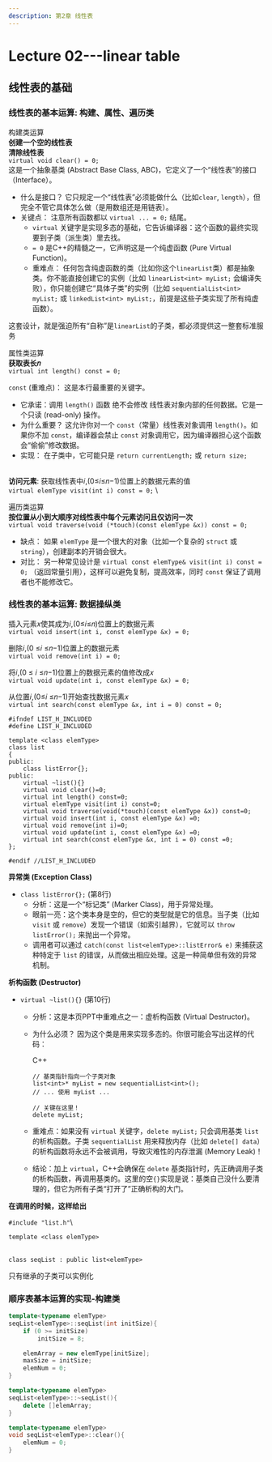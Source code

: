 ```yaml
---
description: 第2章 线性表
---
```


# Lecture 02---linear table

## 线性表的基础

### 线性表的基本运算: 构建、属性、遍历类&#xD;

构建类运算\
**创建一个空的线性表**\
**清除线性表**\
`virtual void clear() = 0;`\
这是一个抽象基类 (Abstract Base Class, ABC)，它定义了一个“线性表”的接口（Interface）。

* 什么是接口？ 它只规定一个“线性表”必须能做什么（比如`clear`, `length`），但完全不管它具体怎么做（是用数组还是用链表）。
* 关键点： 注意所有函数都以 `virtual ... = 0;` 结尾。
  * `virtual` 关键字是实现多态的基础，它告诉编译器：这个函数的最终实现要到子类（派生类）里去找。
  * `= 0` 是C++的精髓之一，它声明这是一个纯虚函数 (Pure Virtual Function)。
  * 重难点： 任何包含纯虚函数的类（比如你这个`linearList`类）都是抽象类。你不能直接创建它的实例（比如 `linearList<int> myList;` 会编译失败），你只能创建它“具体子类”的实例（比如 `sequentialList<int> myList;` 或 `linkedList<int> myList;`，前提是这些子类实现了所有纯虚函数）。

这套设计，就是强迫所有“自称”是`linearList`的子类，都必须提供这一整套标准服务

属性类运算\
**获取表长𝑛**\
`virtual int length() const = 0;`

`const` (重难点)： 这是本行最重要的关键字。

* 它承诺：调用 `length()` 函数 绝不会修改 线性表对象内部的任何数据。它是一个只读 (read-only) 操作。
* 为什么重要？ 这允许你对一个 `const`（常量）线性表对象调用 `length()`。如果你不加 `const`，编译器会禁止 `const` 对象调用它，因为编译器担心这个函数会“偷偷”修改数据。
* 实现： 在子类中，它可能只是 `return currentLength;` 或 `return size;`

\
**访问元素**: 获取线性表中𝑖,(0≤𝑖≤𝑛−1)位置上的数据元素的值\
`virtual elemType visit(int i) const = 0;`\


遍历类运算\
**按位置从小到大顺序对线性表中每个元素访问且仅访问一次**\
`virtual void traverse(void (*touch)(const elemType &x)) const = 0;`

* 缺点： 如果 `elemType` 是一个很大的对象（比如一个复杂的 `struct` 或 `string`），创建副本的开销会很大。
* 对比： 另一种常见设计是 `virtual const elemType& visit(int i) const = 0;` （返回常量引用），这样可以避免复制，提高效率，同时 `const` 保证了调用者也不能修改它。



### 线性表的基本运算: 数据操纵类

插入元素𝑥使其成为𝑖,(0≤𝑖≤𝑛)位置上的数据元素\
`virtual void insert(int i, const elemType &x) = 0;`

删除𝑖,(0 ≤𝑖 ≤𝑛−1)位置上的数据元素\
`virtual void remove(int i) = 0;`

将𝑖,(0 ≤ 𝑖 ≤𝑛−1)位置上的数据元素的值修改成𝑥\
`virtual void update(int i, const elemType &x) = 0;`

从位置𝑖,(0≤𝑖 ≤𝑛−1)开始查找数据元素𝑥\
`virtual int search(const elemType &x, int i = 0) const = 0;`

```
#ifndef LIST_H_INCLUDED
#define LIST_H_INCLUDED

template <class elemType>
class list
{
public:
    class listError{};
public:
    virtual ~list(){}
    virtual void clear()=0;
    virtual int length() const=0;
    virtual elemType visit(int i) const=0;
    virtual void traverse(void(*touch)(const elemType &x)) const=0;
    virtual void insert(int i, const elemType &x) =0;
    virtual void remove(int i)=0;
    virtual void update(int i, const elemType &x) =0;
    virtual int search(const elemType &x, int i = 0) const =0;
};

#endif //LIST_H_INCLUDED
```

**异常类 (Exception Class)**

* `class listError{};` (第8行)
  * 分析：这是一个“标记类” (Marker Class)，用于异常处理。
  * 眼前一亮：这个类本身是空的，但它的类型就是它的信息。当子类（比如 `visit` 或 `remove`）发现一个错误（如索引越界），它就可以 `throw listError();` 来抛出一个异常。
  * 调用者可以通过 `catch(const list<elemType>::listError& e)` 来捕获这种特定于 `list` 的错误，从而做出相应处理。这是一种简单但有效的异常机制。

**析构函数 (Destructor)**

* `virtual ~list(){}` (第10行)
  * 分析：这是本页PPT中重难点之一：虚析构函数 (Virtual Destructor)。
  *   为什么必须？ 因为这个类是用来实现多态的。你很可能会写出这样的代码：

      C++

      ```
      // 基类指针指向一个子类对象
      list<int>* myList = new sequentialList<int>(); 
      // ... 使用 myList ...

      // 关键在这里！
      delete myList; 
      ```
  * 重难点：如果没有 `virtual` 关键字，`delete myList;` 只会调用基类 `list` 的析构函数。子类 `sequentialList` 用来释放内存（比如 `delete[] data`）的析构函数将永远不会被调用，导致灾难性的内存泄漏 (Memory Leak)！
  * 结论：加上 `virtual`，C++会确保在 `delete` 基类指针时，先正确调用子类的析构函数，再调用基类的。这里的空`{}`实现是说：基类自己没什么要清理的，但它为所有子类“打开了”正确析构的大门。

**在调用的时候，这样给出**

`#include "list.h"`\


`template <class elemType>`&#x20;

\
`class seqList : public list<elemType>`

只有继承的子类可以实例化



### 顺序表基本运算的实现-构建类

```cpp
template<typename elemType>
seqList<elemType>::seqList(int initSize){
    if (0 >= initSize)
        initSize = 8;

    elemArray = new elemType[initSize];
    maxSize = initSize;
    elemNum = 0;
}

template<typename elemType>
seqList<elemType>::~seqList(){
    delete []elemArray;
}

template<typename elemType>
void seqList<elemType>::clear(){
    elemNum = 0;
}
```

